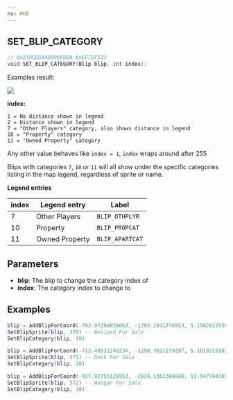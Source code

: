 ```yaml
---
ns: HUD
---
```

## SET_BLIP_CATEGORY

```c
// 0x234CDD44D996FD9A 0xEF72F533
void SET_BLIP_CATEGORY(Blip blip, int index);
```

Examples result:

![](https://i.imgur.com/3ralFxl.png)


**index:**
```
1 = No distance shown in legend
2 = Distance shown in legend
7 = "Other Players" category, also shows distance in legend
10 = "Property" category
11 = "Owned Property" category
```
Any other value behaves like `index = 1`, `index` wraps around after 255

Blips with categories `7`, `10` or `11` will all show under the specific categories listing in the map legend, regardless of sprite or name.


**Legend entries**

| index | Legend entry | Label |
| --- | --- | --- |
| 7 | Other Players | `BLIP_OTHPLYR` |
| 10 | Property | `BLIP_PROPCAT` |
| 11 | Owned Property | `BLIP_APARTCAT` |


## Parameters
* **blip**: The blip to change the category index of
* **index**: The category index to change to

## Examples
```lua
blip = AddBlipForCoord(-702.97290039063, -1393.2911376953, 5.1502623558044)
SetBlipSprite(blip, 370) -- Helipad For Sale
SetBlipCategory(blip, 10)

blip = AddBlipForCoord(-712.40521240234, -1298.7811279297, 5.1019215583801)
SetBlipSprite(blip, 371) -- Dock For Sale
SetBlipCategory(blip, 10)

blip = AddBlipForCoord(-927.92755126953, -2824.1362304688, 13.947744369507)
SetBlipSprite(blip, 372) -- Hangar For Sale
SetBlipCategory(blip, 10)
```

